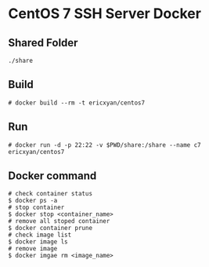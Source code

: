 # CentOS 7 SSH Server Docker 
## Shared Folder 
`./share`

## Build
````
# docker build --rm -t ericxyan/centos7
````

## Run
````
# docker run -d -p 22:22 -v $PWD/share:/share --name c7 ericxyan/centos7
````

## Docker command
````
# check container status
$ docker ps -a
# stop container
$ docker stop <container_name>
# remove all stoped container
$ docker container prune
# check image list
$ docker image ls
# remove image
$ docker imgae rm <image_name>
````